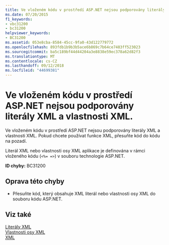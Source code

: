 ```yaml
---
title: Ve vloženém kódu v prostředí ASP.NET nejsou podporovány literály XML a vlastnosti XML.
ms.date: 07/20/2015
f1_keywords:
- vbc31200
- bc31200
helpviewer_keywords:
- BC31200
ms.assetid: 053e8cba-8584-45cc-9fa0-43d122779772
ms.openlocfilehash: 893fdb1b9b3b5ace6b869c7b64ce7483ff523023
ms.sourcegitcommit: ba5c189bf44d44204a3e8838e59ec378a62d82f3
ms.translationtype: MT
ms.contentlocale: cs-CZ
ms.lasthandoff: 09/12/2018
ms.locfileid: "44699381"
---
```

# <a name="xml-literals-and-xml-properties-are-not-supported-in-embedded-code-within-aspnet"></a>Ve vloženém kódu v prostředí ASP.NET nejsou podporovány literály XML a vlastnosti XML.
Ve vloženém kódu v prostředí ASP.NET nejsou podporovány literály XML a vlastnosti XML. Pokud chcete používat funkce XML, přesuňte kód do kódu na pozadí.  
  
 Literál XML nebo vlastnosti osy XML aplikace je definována v rámci vloženého kódu (`<%= =>`) v souboru technologie ASP.NET.  
  
 **ID chyby:** BC31200  
  
## <a name="to-correct-this-error"></a>Oprava této chyby  
  
-   Přesuňte kód, který obsahuje XML literál nebo vlastnosti osy XML do souboru kódu ASP.NET.  
  
## <a name="see-also"></a>Viz také  
 [Literály XML](../../../visual-basic/language-reference/xml-literals/index.md)  
 [Vlastnosti osy XML](../../../visual-basic/language-reference/xml-axis/index.md)  
 [XML](../../../visual-basic/programming-guide/language-features/xml/index.md)
